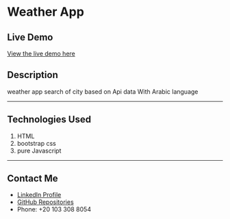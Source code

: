 # Weather App

## Live Demo
[View the live demo here](https://mohamed99-ahmed.github.io/Weater-App-Arabic/)

## Description
weather app  search of city based on Api data With Arabic language
___

## Technologies Used
1. HTML
2. bootstrap css
3.  pure Javascript
   
___
## Contact Me
- [LinkedIn Profile](https://www.linkedin.com/feed/)
- [GitHub Repositories](https://github.com/Mohamed99-Ahmed?tab=repositories)
- Phone: +20 103 308 8054



